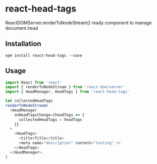 # react-head-tags

ReactDOMServer.renderToNodeStream() ready component to manage document.head

## Installation

```
npm install react-head-tags --save
```

## Usage

<!-- eslint-disable no-unused-vars -->

```js
import React from 'react'
import { renderToNodeStream } from 'react-dom/server'
import { HeadManager, HeadTags } from 'react-head-tags'

let collectedHeadTags
renderToNodeStream(
  <HeadManager
    onHeadTagsChange={headTags => {
      collectedHeadTags = headTags
    }}
  >
    <HeadTags>
      <title>Title</title>
      <meta name="description" content="testing" />
    </HeadTags>
  </HeadManager>,
)
```
